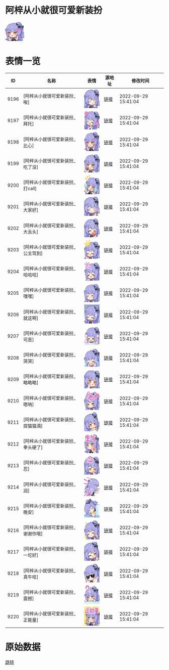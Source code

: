 # 阿梓从小就很可爱新装扮

<img src="./cover.png" height="60" alt="cover" />

# 表情一览

|ID|名称|表情|源地址|修改时间|
|----|----|----|----|----|
|9196|[阿梓从小就很可爱新装扮_唉]|<img src="./pic/009196_%5B阿梓从小就很可爱新装扮_唉%5D.png" height="60" alt="唉"/>|[链接](http://i0.hdslb.com/bfs/emote/b673c1f01101ad2a19c77ce8100a232e5ae0a9f1.png)|2022-09-29 15:41:04|
|9197|[阿梓从小就很可爱新装扮_拜托]|<img src="./pic/009197_%5B阿梓从小就很可爱新装扮_拜托%5D.png" height="60" alt="拜托"/>|[链接](http://i0.hdslb.com/bfs/emote/55d3887afa6d03a849c67abaf5f7041d74d3a16a.png)|2022-09-29 15:41:04|
|9198|[阿梓从小就很可爱新装扮_比心]|<img src="./pic/009198_%5B阿梓从小就很可爱新装扮_比心%5D.png" height="60" alt="比心"/>|[链接](http://i0.hdslb.com/bfs/emote/ef8ade2d0cc4a68256df5eb43ad5a7c4e789ceae.png)|2022-09-29 15:41:04|
|9199|[阿梓从小就很可爱新装扮_吃了没]|<img src="./pic/009199_%5B阿梓从小就很可爱新装扮_吃了没%5D.png" height="60" alt="吃了没"/>|[链接](http://i0.hdslb.com/bfs/emote/bf52867379e79d101f4d9fd408128d4cc9eb0989.png)|2022-09-29 15:41:04|
|9200|[阿梓从小就很可爱新装扮_打call]|<img src="./pic/009200_%5B阿梓从小就很可爱新装扮_打call%5D.png" height="60" alt="打call"/>|[链接](http://i0.hdslb.com/bfs/emote/572d778db45449b9af7dd15f6df7f6ed985dfeeb.png)|2022-09-29 15:41:04|
|9201|[阿梓从小就很可爱新装扮_大家好]|<img src="./pic/009201_%5B阿梓从小就很可爱新装扮_大家好%5D.png" height="60" alt="大家好"/>|[链接](http://i0.hdslb.com/bfs/emote/074edef0fba15ccbb457e1b933bbe0648122b59e.png)|2022-09-29 15:41:04|
|9202|[阿梓从小就很可爱新装扮_大舌头]|<img src="./pic/009202_%5B阿梓从小就很可爱新装扮_大舌头%5D.png" height="60" alt="大舌头"/>|[链接](http://i0.hdslb.com/bfs/emote/a398e669884ba94b95ad3d2260eea30778854a21.png)|2022-09-29 15:41:04|
|9203|[阿梓从小就很可爱新装扮_公主驾到]|<img src="./pic/009203_%5B阿梓从小就很可爱新装扮_公主驾到%5D.png" height="60" alt="公主驾到"/>|[链接](http://i0.hdslb.com/bfs/emote/570396c95351a3f99cd9548e506fd1fc696e4ef5.png)|2022-09-29 15:41:04|
|9204|[阿梓从小就很可爱新装扮_哈哈哈]|<img src="./pic/009204_%5B阿梓从小就很可爱新装扮_哈哈哈%5D.png" height="60" alt="哈哈哈"/>|[链接](http://i0.hdslb.com/bfs/emote/630d2f9c687ef4e6d8de22cd27ef596cc945c406.png)|2022-09-29 15:41:04|
|9205|[阿梓从小就很可爱新装扮_嘿嘿]|<img src="./pic/009205_%5B阿梓从小就很可爱新装扮_嘿嘿%5D.png" height="60" alt="嘿嘿"/>|[链接](http://i0.hdslb.com/bfs/emote/c0d52786cadc7cedf8c1396d163a1a9801ce136a.png)|2022-09-29 15:41:04|
|9206|[阿梓从小就很可爱新装扮_就这啊]|<img src="./pic/009206_%5B阿梓从小就很可爱新装扮_就这啊%5D.png" height="60" alt="就这啊"/>|[链接](http://i0.hdslb.com/bfs/emote/2b3395b2dbc2d73336b4209f8369ab6a1243ea62.png)|2022-09-29 15:41:04|
|9207|[阿梓从小就很可爱新装扮_可恶]|<img src="./pic/009207_%5B阿梓从小就很可爱新装扮_可恶%5D.png" height="60" alt="可恶"/>|[链接](http://i0.hdslb.com/bfs/emote/ca4abfc018ccfa2a1e88832684584d8d0898a17c.png)|2022-09-29 15:41:04|
|9208|[阿梓从小就很可爱新装扮_哭哭]|<img src="./pic/009208_%5B阿梓从小就很可爱新装扮_哭哭%5D.png" height="60" alt="哭哭"/>|[链接](http://i0.hdslb.com/bfs/emote/6c1fccd0353d3693455348d693278db446618484.png)|2022-09-29 15:41:04|
|9209|[阿梓从小就很可爱新装扮_略略略]|<img src="./pic/009209_%5B阿梓从小就很可爱新装扮_略略略%5D.png" height="60" alt="略略略"/>|[链接](http://i0.hdslb.com/bfs/emote/9a5feb1e7e9954bd36e5234767a8cd06d6ac7f29.png)|2022-09-29 15:41:04|
|9210|[阿梓从小就很可爱新装扮_嗯呐]|<img src="./pic/009210_%5B阿梓从小就很可爱新装扮_嗯呐%5D.png" height="60" alt="嗯呐"/>|[链接](http://i0.hdslb.com/bfs/emote/4219598c512fc9655ecb7dc0f417d8b249efff93.png)|2022-09-29 15:41:04|
|9211|[阿梓从小就很可爱新装扮_捏猫猫滴]|<img src="./pic/009211_%5B阿梓从小就很可爱新装扮_捏猫猫滴%5D.png" height="60" alt="捏猫猫滴"/>|[链接](http://i0.hdslb.com/bfs/emote/81fd67b0d7509883c7cc328b6bce2c5480a0fc57.png)|2022-09-29 15:41:04|
|9212|[阿梓从小就很可爱新装扮_拳头硬了]|<img src="./pic/009212_%5B阿梓从小就很可爱新装扮_拳头硬了%5D.png" height="60" alt="拳头硬了"/>|[链接](http://i0.hdslb.com/bfs/emote/e068092beacc01dcb591ed94535f4388ce7d4c89.png)|2022-09-29 15:41:04|
|9213|[阿梓从小就很可爱新装扮_忍]|<img src="./pic/009213_%5B阿梓从小就很可爱新装扮_忍%5D.png" height="60" alt="忍"/>|[链接](http://i0.hdslb.com/bfs/emote/cdf592449f49429517d799018a0046c71850024c.png)|2022-09-29 15:41:04|
|9214|[阿梓从小就很可爱新装扮_润]|<img src="./pic/009214_%5B阿梓从小就很可爱新装扮_润%5D.png" height="60" alt="润"/>|[链接](http://i0.hdslb.com/bfs/emote/19f1da0d8a1f247f4e4bd493ade847bf05eb4313.png)|2022-09-29 15:41:04|
|9215|[阿梓从小就很可爱新装扮_晚安]|<img src="./pic/009215_%5B阿梓从小就很可爱新装扮_晚安%5D.png" height="60" alt="晚安"/>|[链接](http://i0.hdslb.com/bfs/emote/7b552779a1c48cbf174a689ac58199c322126a35.png)|2022-09-29 15:41:04|
|9216|[阿梓从小就很可爱新装扮_谢谢你哦]|<img src="./pic/009216_%5B阿梓从小就很可爱新装扮_谢谢你哦%5D.png" height="60" alt="谢谢你哦"/>|[链接](http://i0.hdslb.com/bfs/emote/573f94095f4af1820231aee63754861251b15143.png)|2022-09-29 15:41:04|
|9217|[阿梓从小就很可爱新装扮_一坨好]|<img src="./pic/009217_%5B阿梓从小就很可爱新装扮_一坨好%5D.png" height="60" alt="一坨好"/>|[链接](http://i0.hdslb.com/bfs/emote/7c34f2980cac3932dda80486b35012555e92f8b4.png)|2022-09-29 15:41:04|
|9218|[阿梓从小就很可爱新装扮_真牛哇]|<img src="./pic/009218_%5B阿梓从小就很可爱新装扮_真牛哇%5D.png" height="60" alt="真牛哇"/>|[链接](http://i0.hdslb.com/bfs/emote/1e8a32986a0321e05e994b0dac0318f45957f487.png)|2022-09-29 15:41:04|
|9219|[阿梓从小就很可爱新装扮_震撼]|<img src="./pic/009219_%5B阿梓从小就很可爱新装扮_震撼%5D.png" height="60" alt="震撼"/>|[链接](http://i0.hdslb.com/bfs/emote/87a92ee9e592c00e4b38024bcc2adbcba9d27abd.png)|2022-09-29 15:41:04|
|9220|[阿梓从小就很可爱新装扮_正能量]|<img src="./pic/009220_%5B阿梓从小就很可爱新装扮_正能量%5D.png" height="60" alt="正能量"/>|[链接](http://i0.hdslb.com/bfs/emote/fd799f0831a93dbab82958181cdfe68ff3d5d8b8.png)|2022-09-29 15:41:04|

# 原始数据

[跳转](./raw.json)

